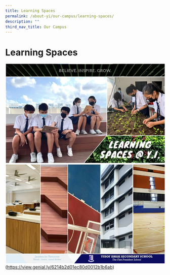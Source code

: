 ```yaml
---
title: Learning Spaces
permalink: /about-yi/our-campus/learning-spaces/
description: ""
third_nav_title: Our Campus
---
```

# **Learning Spaces**
![](/images/learning%20space.jpg)(https://view.genial.ly/6214b2d01ec80d0012b1b6ab)